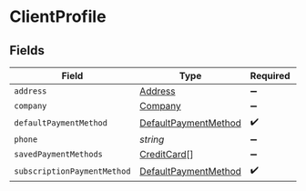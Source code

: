 # ClientProfile


## Fields

| Field                                                               | Type                                                                | Required                                                            | Description                                                         |
| ------------------------------------------------------------------- | ------------------------------------------------------------------- | ------------------------------------------------------------------- | ------------------------------------------------------------------- |
| `address`                                                           | [Address](../../models/shared/address.md)                           | :heavy_minus_sign:                                                  | N/A                                                                 |
| `company`                                                           | [Company](../../models/shared/company.md)                           | :heavy_minus_sign:                                                  | N/A                                                                 |
| `defaultPaymentMethod`                                              | [DefaultPaymentMethod](../../models/shared/defaultpaymentmethod.md) | :heavy_check_mark:                                                  | N/A                                                                 |
| `phone`                                                             | *string*                                                            | :heavy_minus_sign:                                                  | N/A                                                                 |
| `savedPaymentMethods`                                               | [CreditCard](../../models/shared/creditcard.md)[]                   | :heavy_minus_sign:                                                  | N/A                                                                 |
| `subscriptionPaymentMethod`                                         | [DefaultPaymentMethod](../../models/shared/defaultpaymentmethod.md) | :heavy_check_mark:                                                  | N/A                                                                 |